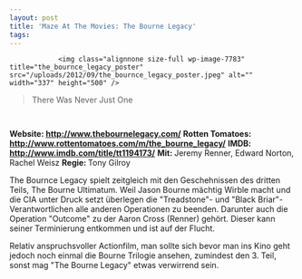 ```yaml
---
layout: post
title: 'Maze At The Movies: The Bourne Legacy'
tags:
---
```



                <img class="alignnone size-full wp-image-7783" title="the_bournce_legacy_poster" src="/uploads/2012/09/the_bournce_legacy_poster.jpeg" alt="" width="337" height="500" />
<blockquote>There Was Never Just One</blockquote>
<img class="alignnone size-full wp-image-5898" title="movie_review_4stars" src="/uploads/2010/02/movie_review_4stars.png" alt="" width="75" height="15" />
<p><strong> Website: <a href="http://www.thebournelegacy.com/"><a href="http://www.thebournelegacy.com/">http://www.thebournelegacy.com/</a></a></strong>
<strong>Rotten Tomatoes: <a href="http://www.rottentomatoes.com/m/the_bourne_legacy/"><a href="http://www.rottentomatoes.com/m/the_bourne_legacy/">http://www.rottentomatoes.com/m/the_bourne_legacy/</a></a></strong>
<strong>IMDB: <a href="http://www.imdb.com/title/tt1194173/"><a href="http://www.imdb.com/title/tt1194173/">http://www.imdb.com/title/tt1194173/</a></a></strong>
<strong>Mit: </strong>Jeremy Renner, Edward Norton, Rachel Weisz
<strong>Regie: </strong>Tony Gilroy</p>
<p>The Bournce Legacy spielt zeitgleich mit den Geschehnissen des dritten Teils, The Bourne Ultimatum. Weil Jason Bourne mächtig Wirble macht und die CIA unter Druck setzt überlegen die &quot;Treadstone&quot;- und &quot;Black Briar&quot;-Verantwortlichen alle anderen Operationen zu beenden. Darunter auch die Operation &quot;Outcome&quot; zu der Aaron Cross (Renner) gehört. Dieser kann seiner Terminierung entkommen und ist auf der Flucht.</p>
<p>Relativ anspruchsvoller Actionfilm, man sollte sich bevor man ins Kino geht jedoch noch einmal die Bourne Trilogie ansehen, zumindest den 3. Teil, sonst mag &quot;The Bourne Legacy&quot; etwas verwirrend sein.</p>
